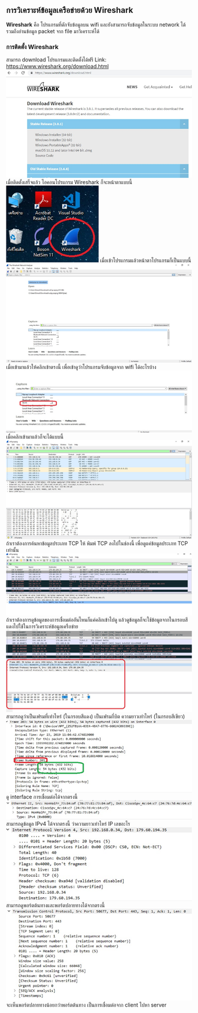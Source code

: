 ## การวิเคราะห์ข้อมูลเครือข่ายด้วย Wireshark

**Wireshark** คือ โปรแกรมที่ดักจับข้อมูลบน wifi และยังสามารถจับข้อมูลในระบบ network ได้ รวมถึงอ่านข้อมูล packet จาก file มาวิเคราะห์ได้

### การติดตั้ง Wireshark
สามารถ download โปรแกรมและติดตั้งได้ฟรี
Link: https://www.wireshark.org/download.html
![](00.jpg)
เมื่อติดตั้งเสร็จแล้ว ไอคอนโปรแกรม Wireshark ก็จะหน้าตาแบบนี้
![](01.jpg)
เมื่อเข้าโปรแกรมแล้วหน้าตาโปรแกรมก็เป็นแบบนี้
![](02.jpg)
เมื่อเข้ามาแล้วให้คลิกเข้าตรงนี้ เพื่อเข้าดูว่าโปรแกรมจับข้อมูลจาก wifi ได้อะไรบ้าง
![](03.jpg)
เมื่อคลิกเข้ามาแล้วก็จะได้แบบนี้
![](04.jpg)
ถ้าเราต้องการค้นหาข้อมูลประเภท TCP ให้ พิมพ์ TCP ลงไปในช่องนี้ เพื่อดูแค่ข้อมูลประเภท TCP เท่านั้น
![](05.jpg)
ถ้าเราต้องการดูข้อมูลของการเชื่อมต่ออันไหนก็แค่คลิกเข้าไปดู แล้วดูข้อมูลก็จะใช้ข้อมูลจากในกรอบสีแดงไปใช้ในการวิเคราะห์ข้อมูลเครือข่าย
![](06.jpg)
สามารถดูว่าเป็นเฟรมที่เท่าไหร่ (ในกรอบสีแดง) เป็นเฟรมกี่บิต ความยาวเท่าไหร่ (ในกรอบสีเขียว)
![](07.jpg)
ดู interface การเชื่อมต่อได้จากตรงนี้ 
![](08.jpg)
สามารถดูข้อมูล IPv4 ได้จากตรงนี้ ว่าความยาวเท่าไหร่ IP เลขอะไร
![](09.jpg)
สามารถดูพอร์ตต้นทางและพอร์ตปลายทางได้จากตรงนี้
![](10.jpg)
จะเห็นพอร์ตปลายทางน้อยกว่าพอร์ตต้นทาง เป็นการเชื่อมต่อจาก client ไปหา server
